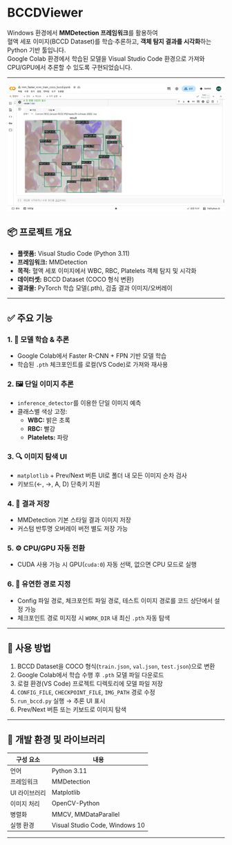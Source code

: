 # BCCDViewer

Windows 환경에서 **MMDetection 프레임워크**를 활용하여  
혈액 세포 이미지(BCCD Dataset)를 학습·추론하고, **객체 탐지 결과를 시각화**하는 Python 기반 툴입니다.  
Google Colab 환경에서 학습된 모델을 Visual Studio Code 환경으로 가져와 CPU/GPU에서 추론할 수 있도록 구현되었습니다.

---

![데모 시연](./assets/VIDEO.gif)

## 📦 프로젝트 개요

- **플랫폼:** Visual Studio Code (Python 3.11)  
- **프레임워크:** MMDetection  
- **목적:** 혈액 세포 이미지에서 WBC, RBC, Platelets 객체 탐지 및 시각화  
- **데이터셋:** BCCD Dataset (COCO 형식 변환)  
- **결과물:** PyTorch 학습 모델(.pth), 검출 결과 이미지/오버레이

---

## ✅ 주요 기능

### 1. 📂 모델 학습 & 추론
- Google Colab에서 Faster R-CNN + FPN 기반 모델 학습
- 학습된 `.pth` 체크포인트를 로컬(VS Code)로 가져와 재사용

### 2. 🖼️ 단일 이미지 추론
- `inference_detector`를 이용한 단일 이미지 예측
- 클래스별 색상 고정:
  - **WBC:** 밝은 초록
  - **RBC:** 빨강
  - **Platelets:** 파랑

### 3. 🔍 이미지 탐색 UI
- `matplotlib` + Prev/Next 버튼 UI로 폴더 내 모든 이미지 순차 검사
- 키보드(←, →, A, D) 단축키 지원

### 4. 💾 결과 저장
- MMDetection 기본 스타일 결과 이미지 저장
- 커스텀 반투명 오버레이 버전 별도 저장 가능

### 5. ⚙️ CPU/GPU 자동 전환
- CUDA 사용 가능 시 GPU(`cuda:0`) 자동 선택, 없으면 CPU 모드로 실행

### 6. 🧩 유연한 경로 지정
- Config 파일 경로, 체크포인트 파일 경로, 테스트 이미지 경로를 코드 상단에서 설정 가능
- 체크포인트 경로 미지정 시 `WORK_DIR` 내 최신 `.pth` 자동 탐색

---

## 🧰 사용 방법

1. BCCD Dataset을 COCO 형식(`train.json`, `val.json`, `test.json`)으로 변환
2. Google Colab에서 학습 수행 후 `.pth` 모델 파일 다운로드
3. 로컬 환경(VS Code) 프로젝트 디렉토리에 모델 파일 저장
4. `CONFIG_FILE`, `CHECKPOINT_FILE`, `IMG_PATH` 경로 수정
5. `run_bccd.py` 실행 → 추론 UI 표시
6. Prev/Next 버튼 또는 키보드로 이미지 탐색

---

## 🔧 개발 환경 및 라이브러리

| 구성 요소 | 내용 |
|------------|------|
| 언어 | Python 3.11 |
| 프레임워크 | MMDetection |
| UI 라이브러리 | Matplotlib |
| 이미지 처리 | OpenCV-Python |
| 병렬화 | MMCV, MMDataParallel |
| 실행 환경 | Visual Studio Code, Windows 10 |

---
